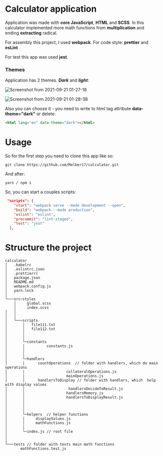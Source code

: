 # Calculator application

Application was made with **core JavaScript**, **HTML** and **SCSS**. In this calculator implemented more math functions from **multiplication** and ending **extracting** radical.

For assembly this project, I used **webpack**. For code style: **prettier** and **esLint**

For test this app was used **jest**.

### Themes

Application has 2 themes. **_Dark_** and **_light_**:

![Screenshot from 2021-09-21 01-27-18](https://user-images.githubusercontent.com/63192915/134084302-d07ebc33-e5c6-4785-a66d-a6ff493d9919.png)

![Screenshot from 2021-09-21 01-28-38](https://user-images.githubusercontent.com/63192915/134084312-673e12c0-b44b-400b-8266-ea2f1fca54a1.png)

Also you can choose it - you need to write to html tag attribute **data-theme="dark"** or delete:

```html
<html lang="en" data-theme="dark"></html>
```

# Usage

So for the first step you need to clone this app like so:

```
git clone https://github.com/Melber17/calculator.git
```

And after:

```
yarn / npm i
```

So, you can start a couples scripts:

```json
 "scripts": {
    "start": "webpack serve --mode development --open",
    "build": "webpack --mode production",
    "eslint": "eslint",
    "precommit": "lint-staged",
    "test": "jest"
  },
```

# Structure the project

```
calculator
│   .babelrc
│   .eslintrc.json
│   .prettierrc
│   package.json
│   README.md
│   webpack.config.js
│   yarn.lock
│
└───src─styles
    │     global.scss
    │     index.scss
│   │
│   │
│   └───scripts
│       │   file111.txt
│       │   file112.txt
│       │
│       │
│       └─constants
│       │          constants.js
│       │
│       │
│       └─handlers
│       │      countOperations  // folder with handlers, which do main operations
│       |                   collateralOperations.js
│       |                   mainOperations.js
│       │      handlersToDisplay // folder with handlers, which  help with display values
│       │                    handlersDecideToResult.js
│       │                   handlersMemory.js
│       │                   handlersToDisplayResult.js
│       │
│       │
│       │
│       └─helpers  // helper functions
│       │     displayValues.js
│       │     mathFunctions.js
│       |
│       └─index.js // root file
│
│
└───tests // folder with tests main math functions
       mathFunctions.test.js

```
